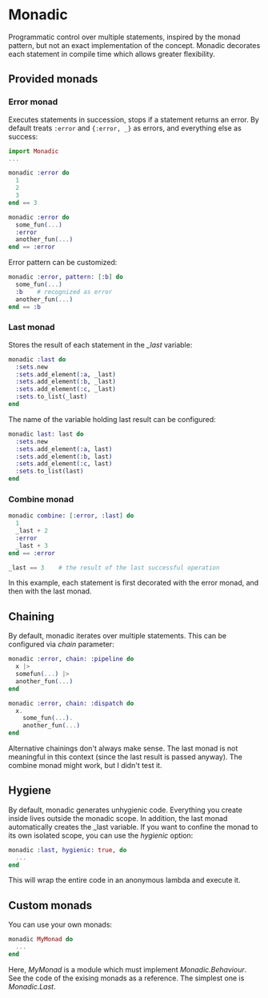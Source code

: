 # Monadic

Programmatic control over multiple statements, inspired by the monad pattern, but not an exact implementation of the concept. Monadic decorates each statement in compile time which allows greater flexibility.

## Provided monads

### Error monad

Executes statements in succession, stops if a statement returns an error. By default treats `:error` and `{:error, _}` as errors, and everything else as success:

```elixir
import Monadic
...

monadic :error do
  1
  2
  3
end == 3

monadic :error do
  some_fun(...)
  :error
  another_fun(...)
end == :error
```

Error pattern can be customized:

```elixir
monadic :error, pattern: [:b] do
  some_fun(...)
  :b    # recognized as error
  another_fun(...)
end == :b
```

### Last monad

Stores the result of each statement in the _\_last_ variable:

```elixir
monadic :last do
  :sets.new
  :sets.add_element(:a, _last)
  :sets.add_element(:b, _last)
  :sets.add_element(:c, _last)
  :sets.to_list(_last)
end
```

The name of the variable holding last result can be configured:

```elixir
monadic last: last do
  :sets.new
  :sets.add_element(:a, last)
  :sets.add_element(:b, last)
  :sets.add_element(:c, last)
  :sets.to_list(last)
end
```


### Combine monad

```elixir
monadic combine: [:error, :last] do
  1
  _last + 2
  :error
  _last + 3
end == :error

_last == 3    # the result of the last successful operation
```

In this example, each statement is first decorated with the error monad, and then with the last monad.

## Chaining

By default, monadic iterates over multiple statements. This can be configured via _chain_ parameter:

```elixir
monadic :error, chain: :pipeline do
  x |>
  somefun(...) |> 
  another_fun(...)
end

monadic :error, chain: :dispatch do
  x.
    some_fun(...).
    another_fun(...)
end
```

Alternative chainings don't always make sense. The last monad is not meaningful in this context (since the last result is passed anyway). The combine monad might work, but I didn't test it.

## Hygiene

By default, monadic generates unhygienic code. Everything you create inside lives outside the monadic scope. In addition, the last monad automatically creates the \_last variable. If you want to confine the monad to its own isolated scope, you can use the _hygienic_ option:

```elixir
monadic :last, hygienic: true, do
  ...
end
```

This will wrap the entire code in an anonymous lambda and execute it.

## Custom monads

You can use your own monads:

```elixir
monadic MyMonad do
  ...
end
```

Here, _MyMonad_ is a module which must implement _Monadic.Behaviour_.  
See the code of the exising monads as a reference. The simplest one is _Monadic.Last_.
